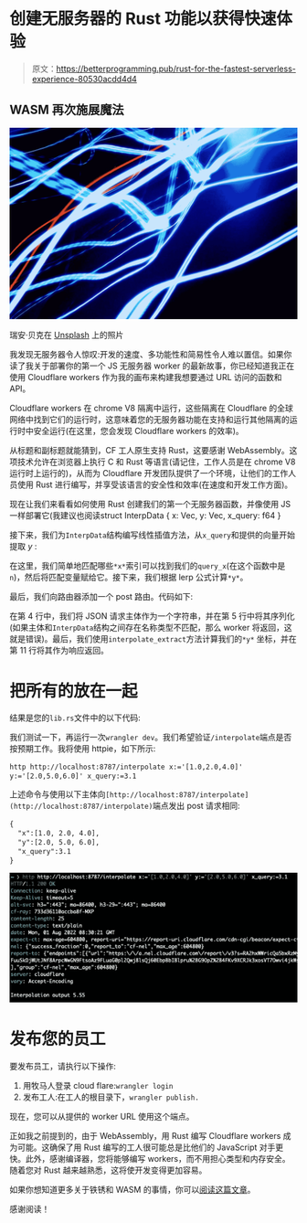# 创建无服务器的 Rust 功能以获得快速体验

> 原文：<https://betterprogramming.pub/rust-for-the-fastest-serverless-experience-80530acdd4d4>

## WASM 再次施展魔法

![](img/5621902a9ff58e7cfc18061ffd74b63d.png)

瑞安·贝克在 [Unsplash](https://unsplash.com?utm_source=medium&utm_medium=referral) 上的照片

我发现无服务器令人惊叹:开发的速度、多功能性和简易性令人难以置信。如果你读了我关于部署你的第一个 JS 无服务器 worker 的最新故事，你已经知道我正在使用 Cloudflare workers 作为我的画布来构建我想要通过 URL 访问的函数和 API。

Cloudflare workers 在 chrome V8 隔离中运行，这些隔离在 Cloudflare 的全球网络中找到它们的运行时，这意味着您的无服务器功能在支持和运行其他隔离的运行时中安全运行(在这里，您会发现 Cloudflare workers 的效率)。

从标题和副标题就能猜到，CF 工人原生支持 Rust，这要感谢 WebAssembly。这项技术允许在浏览器上执行 C 和 Rust 等语言(请记住，工作人员是在 chrome V8 运行时上运行的)，从而为 Cloudflare 开发团队提供了一个环境，让他们的工作人员使用 Rust 进行编写，并享受该语言的安全性和效率(在速度和开发工作方面)。

现在让我们来看看如何使用 Rust 创建我们的第一个无服务器函数，并像使用 JS 一样部署它(我建议也阅读struct InterpData {
x: Vec<f64>,
y: Vec<f64>,
x_query: f64
}

接下来，我们为`InterpData`结构编写线性插值方法，从`x_query`和提供的向量开始提取 *y* :

在这里，我们简单地匹配哪些`*x*`索引可以找到我们的`query_x`(在这个函数中是`n`)，然后将匹配变量赋给它。接下来，我们根据 lerp 公式计算`*y*`。

最后，我们向路由器添加一个 post 路由。代码如下:

在第 4 行中，我们将 JSON 请求主体作为一个字符串，并在第 5 行中将其序列化(如果主体和`InterpData`结构之间存在名称类型不匹配，那么 worker 将返回，这就是错误)。最后，我们使用`interpolate_extract`方法计算我们的`*y*` 坐标，并在第 11 行将其作为响应返回。

# 把所有的放在一起

结果是您的`lib.rs`文件中的以下代码:

我们测试一下，再运行一次`wrangler dev`。我们希望验证`/interpolate`端点是否按预期工作。我将使用 httpie，如下所示:

```
http http://localhost:8787/interpolate x:='[1.0,2.0,4.0]' y:='[2.0,5.0,6.0]' x_query:=3.1
```

上述命令与使用以下主体向`[http://localhost:8787/interpolate](http://localhost:8787/interpolate)`端点发出 post 请求相同:

```
{
  "x":[1.0, 2.0, 4.0],
  "y":[2.0, 5.0, 6.0],
  "x_query":3.1
}
```

![](img/292cae5dfd5b7484d86ddadb71af7202.png)

# 发布您的员工

要发布员工，请执行以下操作:

1.  用牧马人登录 cloud flare:`wrangler login`
2.  发布工人:在工人的根目录下，`wrangler publish.`

现在，您可以从提供的 worker URL 使用这个端点。

正如我之前提到的，由于 WebAssembly，用 Rust 编写 Cloudflare workers 成为可能。这确保了用 Rust 编写的工人很可能总是比他们的 JavaScript 对手更快。此外，感谢编译器，您将能够编写 workers，而不用担心类型和内存安全。随着您对 Rust 越来越熟悉，这将使开发变得更加容易。

如果你想知道更多关于铁锈和 WASM 的事情，你可以[阅读这篇文章](/get-started-with-wasm-in-rust-2347056bab4)。

感谢阅读！